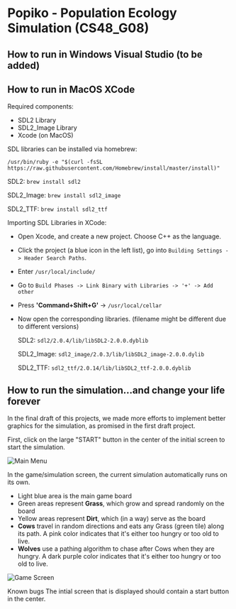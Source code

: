 # Popiko - Population Ecology Simulation (CS48_G08)

## How to run in Windows Visual Studio (to be added)

## How to run in MacOS XCode
Required components:
- SDL2 Library
- SDL2_Image Library
- Xcode (on MacOS)


SDL libraries can be installed via homebrew:

`/usr/bin/ruby -e "$(curl -fsSL https://raw.githubusercontent.com/Homebrew/install/master/install)"`

SDL2: `brew install sdl2`

SDL2_Image: `brew install sdl2_image`

SDL2_TTF: `brew install sdl2_ttf`

Importing SDL Libraries in XCode:
- Open Xcode, and create a new project. Choose C++ as the language.
- Click the project (a blue icon in the left list), go into `Building Settings -> Header Search Paths`. 
- Enter `/usr/local/include/`
- Go to `Build Phases -> Link Binary with Libraries -> '+' -> Add other`
- Press **'Command+Shift+G'** -> `/usr/local/cellar`
- Now open the corresponding libraries. (filename might be different due to different versions)
  
  SDL2: `sdl2/2.0.4/lib/libSDL2-2.0.0.dyblib`
  
  SDL2_Image: `sdl2_image/2.0.3/lib/libSDL2_image-2.0.0.dylib`

  SDL2_TTF: `sdl2_ttf/2.0.14/lib/libSDL2_ttf-2.0.0.dyblib`
  
## How to run the simulation...and change your life forever
In the final draft of this projects, we made more efforts to implement better graphics for the simulation, as promised in the first draft project. 

First, click on the large "START" button in the center of the initial screen to start the simulation. 

![Main Menu](https://i.imgur.com/6RRlW91.jpg "Main Menu - Final Project")

In the game/simulation screen, the current simulation automatically runs on its own.
- Light blue area is the main game board
- Green areas represent **Grass**, which grow and spread randomly on the board
- Yellow areas represent **Dirt**, which (in a way) serve as the board
- **Cows** travel in random directions and eats any Grass (green tile) along its path. A pink color indicates that it's either too hungry or too old to live.
- **Wolves** use a pathing algorithm to chase after Cows when they are hungry. A dark purple color indicates that it's either too hungry or too old to live.

![Game Screen](https://i.imgur.com/3sC7DLO.jpg "Game Screen - Final Project")


Known bugs
The intial screen that is displayed should contain a start button in the center.
